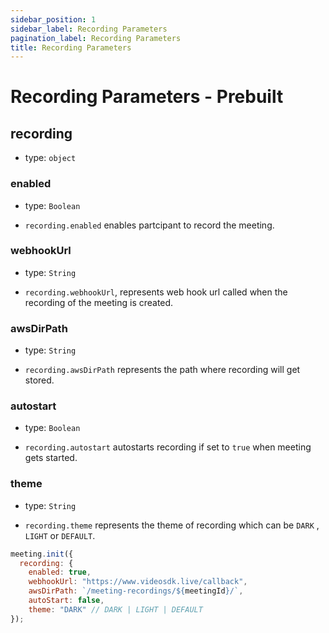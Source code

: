 ```yaml
---
sidebar_position: 1
sidebar_label: Recording Parameters
pagination_label: Recording Parameters
title: Recording Parameters
---
```


# Recording Parameters - Prebuilt

<div class="sdk-api-ref-only-h4">

## recording

- type: `object`

### enabled

- type: `Boolean`

- `recording.enabled` enables partcipant to record the meeting.

### webhookUrl

- type: `String`

- `recording.webhookUrl`, represents web hook url called when the recording of the meeting is created.

### awsDirPath

- type: `String`

- `recording.awsDirPath` represents the path where recording will get stored.

### autostart

- type: `Boolean`

- `recording.autostart` autostarts recording if set to `true` when meeting gets started.

### theme

- type: `String`

- `recording.theme` represents the theme of recording which can be `DARK` , `LIGHT` or `DEFAULT`.

```js
meeting.init({
  recording: {
    enabled: true,
    webhookUrl: "https://www.videosdk.live/callback",
    awsDirPath: `/meeting-recordings/${meetingId}/`,
    autoStart: false,
    theme: "DARK" // DARK | LIGHT | DEFAULT
});
```

</div>
